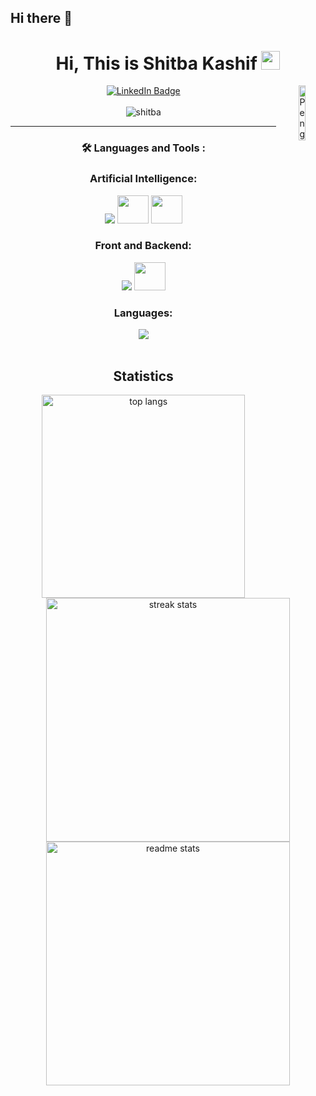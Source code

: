## Hi there 👋
<div id="header" align="center">
  <h1>
  Hi, This is Shitba Kashif
  <img src="https://media.giphy.com/media/hvRJCLFzcasrR4ia7z/giphy.gif" width="30px"/>
  </h1>
  
  <img align="right" src="https://raw.githubusercontent.com/Tarikul-Islam-Anik/Animated-Fluent-Emojis/master/Emojis/Animals/Penguin.png" alt="Penguin" width="15%" style="max-width: 100%;">
  <div id="badges">
  <a href="https://www.linkedin.com/in/shitba-kashif-2ab080219/">
    <img src="https://img.shields.io/badge/LinkedIn-blue?style=for-the-badge&logo=linkedin&logoColor=white" alt="LinkedIn Badge"/>
  </a>
    <br><br>
  
  <img src="https://komarev.com/ghpvc/?username=shitbaKashif&label=Profile%20views&color=red&style=flat" alt="shitba"/> 
  
  ---

### :hammer_and_wrench: Languages and Tools :

 <h3>Artificial Intelligence:</h3>
   <img src="https://skillicons.dev/icons?i=pytorch,tensorflow,sklearn" />
   <img src="https://huggingface.gallerycdn.vsassets.io/extensions/huggingface/huggingface-vscode/0.2.2/1716565489869/Microsoft.VisualStudio.Services.Icons.Default"  height="45" width="50" />
   <img src="https://cdn.analyticsvidhya.com/wp-content/uploads/2023/07/langchain3.png"  height="45" width="50" />
   <br>

<h3>Front and Backend:</h3>
<div>  
    <img src="https://skillicons.dev/icons?i=java,react,spring,css,tailwind,html,bootstrap,javascript,nodejs,express,nextjs,npm,js,jquery,postgres" />
    <img src="https://cdn.worldvectorlogo.com/logos/mongodb-icon-2.svg"  height="45" width="50" /><br>
</div>

<h3>Languages:</h3>
<div>
  <img src="https://skillicons.dev/icons?i=python,c,cpp,java" /><br>
</div>


<br>
  <h2>Statistics</h2>
  <img width=325 src="https://github-readme-stats-salesp07.vercel.app/api/top-langs/?username=shitbaKashif&hide=HTML&langs_count=8&layout=compact&theme=react&border_radius=10&size_weight=0.5&count_weight=0.5&exclude_repo=github-readme-stats" alt="top langs" /><br>
  <img width=390 src="https://github-readme-streak-stats-salesp07.vercel.app/?user=shitbaKashif&count_private=true&theme=react&border_radius=10" alt="streak stats"/><br>
  <img width=390 src="https://github-readme-stats-salesp07.vercel.app/api?username=shitbaKashif&count_private=true&show_icons=true&theme=react&rank_icon=github&border_radius=10" alt="readme stats" />
  
    
</div>
<!--
**shitbaKashif/shitbaKashif** is a ✨ _special_ ✨ repository because its `README.md` (this file) appears on your GitHub profile.

Here are some ideas to get you started:

- 🔭 I’m currently working on ...
- 🌱 I’m currently learning ...
- 👯 I’m looking to collaborate on ...
- 🤔 I’m looking for help with ...
- 💬 Ask me about ...
- 📫 How to reach me: ...
- 😄 Pronouns: ...
- ⚡ Fun fact: ...
-->
